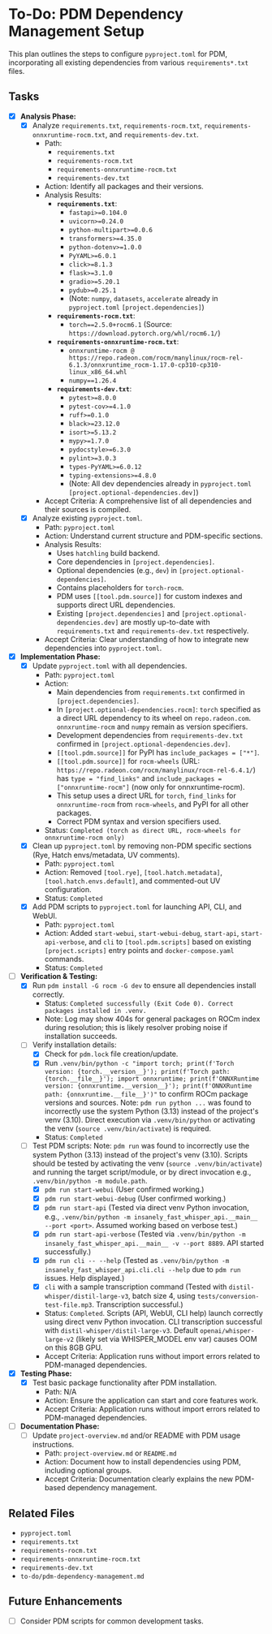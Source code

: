 # To-Do: PDM Dependency Management Setup

This plan outlines the steps to configure `pyproject.toml` for PDM, incorporating all existing dependencies from various `requirements*.txt` files.

## Tasks

- [x] **Analysis Phase:**
  - [x] Analyze `requirements.txt`, `requirements-rocm.txt`, `requirements-onnxruntime-rocm.txt`, and `requirements-dev.txt`.
    - Path:
      - `requirements.txt`
      - `requirements-rocm.txt`
      - `requirements-onnxruntime-rocm.txt`
      - `requirements-dev.txt`
    - Action: Identify all packages and their versions.
    - Analysis Results:
      - **`requirements.txt`**:
        - `fastapi>=0.104.0`
        - `uvicorn>=0.24.0`
        - `python-multipart>=0.0.6`
        - `transformers>=4.35.0`
        - `python-dotenv>=1.0.0`
        - `PyYAML>=6.0.1`
        - `click>=8.1.3`
        - `flask>=3.1.0`
        - `gradio>=5.20.1`
        - `pydub>=0.25.1`
        - (Note: `numpy`, `datasets`, `accelerate` already in `pyproject.toml` `[project.dependencies]`)
      - **`requirements-rocm.txt`**:
        - `torch==2.5.0+rocm6.1` (Source: `https://download.pytorch.org/whl/rocm6.1/`)
      - **`requirements-onnxruntime-rocm.txt`**:
        - `onnxruntime-rocm @ https://repo.radeon.com/rocm/manylinux/rocm-rel-6.1.3/onnxruntime_rocm-1.17.0-cp310-cp310-linux_x86_64.whl`
        - `numpy==1.26.4`
      - **`requirements-dev.txt`**:
        - `pytest>=8.0.0`
        - `pytest-cov>=4.1.0`
        - `ruff>=0.1.0`
        - `black>=23.12.0`
        - `isort>=5.13.2`
        - `mypy>=1.7.0`
        - `pydocstyle>=6.3.0`
        - `pylint>=3.0.3`
        - `types-PyYAML>=6.0.12`
        - `typing-extensions>=4.8.0`
        - (Note: All dev dependencies already in `pyproject.toml` `[project.optional-dependencies.dev]`)
    - Accept Criteria: A comprehensive list of all dependencies and their sources is compiled.
  - [x] Analyze existing `pyproject.toml`.
    - Path: `pyproject.toml`
    - Action: Understand current structure and PDM-specific sections.
    - Analysis Results:
      - Uses `hatchling` build backend.
      - Core dependencies in `[project.dependencies]`.
      - Optional dependencies (e.g., `dev`) in `[project.optional-dependencies]`.
      - Contains placeholders for `torch-rocm`.
      - PDM uses `[[tool.pdm.source]]` for custom indexes and supports direct URL dependencies.
      - Existing `[project.dependencies]` and `[project.optional-dependencies.dev]` are mostly up-to-date with `requirements.txt` and `requirements-dev.txt` respectively.
    - Accept Criteria: Clear understanding of how to integrate new dependencies into `pyproject.toml`.

- [x] **Implementation Phase:**
  - [x] Update `pyproject.toml` with all dependencies.
    - Path: `pyproject.toml`
    - Action:
      - Main dependencies from `requirements.txt` confirmed in `[project.dependencies]`.
      - In `[project.optional-dependencies.rocm]`: `torch` specified as a direct URL dependency to its wheel on `repo.radeon.com`. `onnxruntime-rocm` and `numpy` remain as version specifiers.
      - Development dependencies from `requirements-dev.txt` confirmed in `[project.optional-dependencies.dev]`.
      - `[[tool.pdm.source]]` for PyPI has `include_packages = ["*"]`.
      - `[[tool.pdm.source]]` for `rocm-wheels` (URL: `https://repo.radeon.com/rocm/manylinux/rocm-rel-6.4.1/`) has `type = "find_links"` and `include_packages = ["onnxruntime-rocm"]` (now only for onnxruntime-rocm).
      - This setup uses a direct URL for `torch`, `find_links` for `onnxruntime-rocm` from `rocm-wheels`, and PyPI for all other packages.
      - Correct PDM syntax and version specifiers used.
    - Status: `Completed (torch as direct URL, rocm-wheels for onnxruntime-rocm only)`
  - [x] Clean up `pyproject.toml` by removing non-PDM specific sections (Rye, Hatch envs/metadata, UV comments).
    - Path: `pyproject.toml`
    - Action: Removed `[tool.rye]`, `[tool.hatch.metadata]`, `[tool.hatch.envs.default]`, and commented-out UV configuration.
    - Status: `Completed`
  - [x] Add PDM scripts to `pyproject.toml` for launching API, CLI, and WebUI.
    - Path: `pyproject.toml`
    - Action: Added `start-webui`, `start-webui-debug`, `start-api`, `start-api-verbose`, and `cli` to `[tool.pdm.scripts]` based on existing `[project.scripts]` entry points and `docker-compose.yaml` commands.
    - Status: `Completed`
- [ ] **Verification & Testing:**
  - [x] Run `pdm install -G rocm -G dev` to ensure all dependencies install correctly.
    - Status: `Completed successfully (Exit Code 0). Correct packages installed in .venv.`
    - Note: Log may show 404s for general packages on ROCm index during resolution; this is likely resolver probing noise if installation succeeds.
  - [ ] Verify installation details:
    - [x] Check for `pdm.lock` file creation/update.
    - [x] Run `.venv/bin/python -c "import torch; print(f'Torch version: {torch.__version__}'); print(f'Torch path: {torch.__file__}'); import onnxruntime; print(f'ONNXRuntime version: {onnxruntime.__version__}'); print(f'ONNXRuntime path: {onnxruntime.__file__}')"` to confirm ROCm package versions and sources.
          Note: `pdm run python ...` was found to incorrectly use the system Python (3.13) instead of the project's venv (3.10). Direct execution via `.venv/bin/python` or activating the venv (`source .venv/bin/activate`) is required.
    - Status: `Completed`
  - [ ] Test PDM scripts:
    Note: `pdm run` was found to incorrectly use the system Python (3.13) instead of the project's venv (3.10). Scripts should be tested by activating the venv (`source .venv/bin/activate`) and running the target script/module, or by direct invocation e.g., `.venv/bin/python -m module.path`.
    - [x] `pdm run start-webui` (User confirmed working.)
    - [x] `pdm run start-webui-debug` (User confirmed working.)
    - [x] `pdm run start-api` (Tested via direct venv Python invocation, e.g., `.venv/bin/python -m insanely_fast_whisper_api.__main__ --port <port>`. Assumed working based on verbose test.)
    - [x] `pdm run start-api-verbose` (Tested via `.venv/bin/python -m insanely_fast_whisper_api.__main__ -v --port 8889`. API started successfully.)
    - [x] `pdm run cli -- --help` (Tested as `.venv/bin/python -m insanely_fast_whisper_api.cli.cli --help` due to `pdm run` issues. Help displayed.)
    - [x] `cli` with a sample transcription command (Tested with `distil-whisper/distil-large-v3`, batch size 4, using `tests/conversion-test-file.mp3`. Transcription successful.)
    - Status: `Completed`. Scripts (API, WebUI, CLI help) launch correctly using direct venv Python invocation. CLI transcription successful with `distil-whisper/distil-large-v3`. Default `openai/whisper-large-v2` (likely set via WHISPER_MODEL env var) causes OOM on this 8GB GPU.
    - Accept Criteria: Application runs without import errors related to PDM-managed dependencies.

- [x] **Testing Phase:**
  - [x] Test basic package functionality after PDM installation.
    - Path: N/A
    - Action: Ensure the application can start and core features work.
    - Accept Criteria: Application runs without import errors related to PDM-managed dependencies.

- [ ] **Documentation Phase:**
  - [ ] Update `project-overview.md` and/or README with PDM usage instructions.
    - Path: `project-overview.md` or `README.md`
    - Action: Document how to install dependencies using PDM, including optional groups.
    - Accept Criteria: Documentation clearly explains the new PDM-based dependency management.

## Related Files

- `pyproject.toml`
- `requirements.txt`
- `requirements-rocm.txt`
- `requirements-onnxruntime-rocm.txt`
- `requirements-dev.txt`
- `to-do/pdm-dependency-management.md`

## Future Enhancements

- [ ] Consider PDM scripts for common development tasks.

